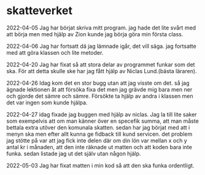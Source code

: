 # skatteverket
 2022-04-05
 Jag har börjat skriva mitt program. jag hade det lite svårt med att börja men med hjälp av Zion kunde jag börja göra min första class.

 2022-04-06
 Jag har fortsatt dä jag lämnade igår, det vill säga. jag fortsatte med att göra klassen och lite metoder.

 2022-04-20
 Jag har fixat så att stora delar av programmet funkar som det ska. För att detta skulle ske har jag fått hjälp av Niclas Lund.(bästa läraren).

 2022-04-26
 Idag kom det en stor bugg utan att jag visste om det. så jag ägnade lektionen åt att försöka fixa det men jag grävde mig bara men ner och gjorde det sämre och sämre. Försökte ta hjälp av andra i klassen men det var ingen som kunde hjälpa.

 2022-04-27
idag fixade jag buggen med hjälp av niclas. Jag la till lite saker som exempelvis att om man känner över en specefik summa, att man måste bettala extra utöver den komunala skatten. sedan har jag börjat med att i menyn ska men efter allt kunna ge fidback till kund servicen. det problem jag stötte på var att jag fick inte delen där om din lön var mellan x och y antal kr i månaden, att den inte räknade ut matten och att koden bara inte funka. sedan listade jag ut det själv utan någon hjälp.

2022-05-03
Jag har fixat matten i min kod så att den ska funka ordentligt. 
